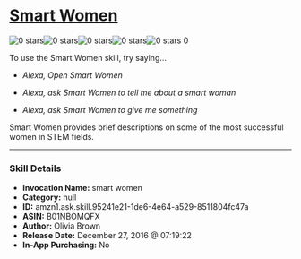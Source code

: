 # [Smart Women](http://alexa.amazon.com/#skills/amzn1.ask.skill.95241e21-1de6-4e64-a529-8511804fc47a)
![0 stars](../../images/ic_star_border_black_18dp_1x.png)![0 stars](../../images/ic_star_border_black_18dp_1x.png)![0 stars](../../images/ic_star_border_black_18dp_1x.png)![0 stars](../../images/ic_star_border_black_18dp_1x.png)![0 stars](../../images/ic_star_border_black_18dp_1x.png) 0

To use the Smart Women skill, try saying...

* *Alexa, Open Smart Women*

* *Alexa, ask Smart Women to tell me about a smart woman*

* *Alexa, ask Smart Women to give me something*

Smart Women provides brief descriptions on some of the most successful women in STEM fields.

***

### Skill Details

* **Invocation Name:** smart women
* **Category:** null
* **ID:** amzn1.ask.skill.95241e21-1de6-4e64-a529-8511804fc47a
* **ASIN:** B01NBOMQFX
* **Author:** Olivia Brown
* **Release Date:** December 27, 2016 @ 07:19:22
* **In-App Purchasing:** No
